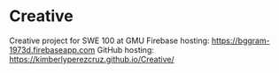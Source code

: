 # Creative

Creative project for SWE 100 at GMU
Firebase hosting: https://bggram-1973d.firebaseapp.com
GitHub hosting: https://kimberlyperezcruz.github.io/Creative/
